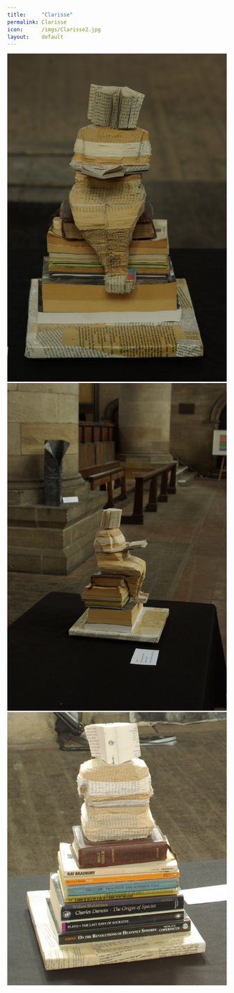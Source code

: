 ```yaml
---
title:     "Clarisse"
permalink: Clarisse
icon:      /imgs/Clarisse2.jpg
layout:    default
---
```

![Clarisse](/imgs/Clarisse.jpg)
![Clarisse2](/imgs/Clarisse2.jpg)
![Clarisse3](/imgs/Clarisse3.jpg)
